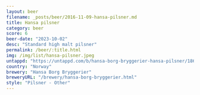 ```yaml
---
layout: beer
filename: _posts/beer/2016-11-09-hansa-pilsner.md
title: Hansa pilsner
category: beer
score: 6
beer-date: "2023-10-02"
desc: "Standard high malt pilsner"
permalink: /beer/:title.html
img: /img/list/hansa-pilsner.jpeg
untappd: "https://untappd.com/b/hansa-borg-bryggerier-hansa-pilsner/1861"
country: "Norway"
brewery: "Hansa Borg Bryggerier"
breweryURL: "/brewery/hansa-borg-bryggerier.html"
style: "Pilsner - Other"
---
```

